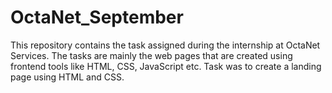 # OctaNet_September
This repository contains the task assigned during the internship at OctaNet Services. The tasks are mainly the web pages that are created using frontend tools like HTML, CSS, JavaScript etc.
Task was to create a landing page using HTML and CSS.
